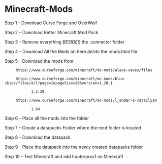 # Minecraft-Mods
Step 1 - Download Curse Forge and OverWolf

Step 2 - Download Better Minecraft Mod Pack

Step 3 - Remove everything *BESIDES* the .connector folder

Step 4 - Download All the Mods on here *delete* the mods.html file

Step 5 - Download the mods from 

         https://www.curseforge.com/minecraft/mc-mods/alexs-caves/files

         https://www.curseforge.com/minecraft/mc-mods/blue-skies/files/all?page=1&pageSize=20&version=1.20.1

            	1.3.29

         https://www.curseforge.com/minecraft/mc-mods/l_ender-s-cataclysm
	
             	1.84

Step 6 - Place all the mods into the folder

Step 7 - Create a datapacks Folder where the mod folder is located

Step 8 - Download the datapack

Step 9 - Place the datapack into the newly created datapacks folder

Step 10 - Test Minecraft and add hunterprox1 on Minecraft
